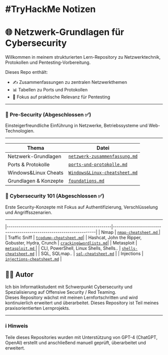 #TryHackMe Notizen
=======
# 🌐 Netzwerk-Grundlagen für Cybersecurity

Willkommen in meinem strukturierten Lern-Repository zu Netzwerktechnik, Protokollen und Pentesting-Vorbereitung.

Dieses Repo enthält:

- ✍️ Zusammenfassungen zu zentralen Netzwerkthemen
- 📊 Tabellen zu Ports und Protokollen
- 🔐 Fokus auf praktische Relevanz für Pentesting

---
### 🔰 Pre-Security (Abgeschlossen ✅)
Einsteigerfreundliche Einführung in Netzwerke, Betriebssysteme und Web-Technologien.
 _________________________________________________________________________________________________________
| Thema                | Datei                                                                            |
|----------------------|----------------------------------------------------------------------------------|
| Netzwerk-Grundlagen  | [`netzwerk-zusammenfassung.md`](./zusammenfassungen/netzwerk-zusammenfassung.md) |
| Ports & Protokolle   | [`ports-und-protokolle.md`](./tabellen/ports-und-protokolle.md)                  |
| Windows&Linux Cheats | [`Windows&Linux-cheatsheet.md`](./tabellen/windows&linux-cheatsheet.md)          |
| Grundlagen & Konzepte| [`foundations.md`](./zusammenfassungen/Foundations.md)                           |

 
### 🧠 Cybersecurity 101 (Abgeschlossen ✅)
Erste Security-Konzepte mit Fokus auf Authentifizierung, Verschlüsselung und Angriffsszenarien.
 __________________________________________________________________________________________________________________________
|----------------------------------------------------|---------------------------------------------------------------------|
|                       Nmap                         | [`nmap-cheatsheet.md`   ](./tabellen/nmap-cheatsheet.md)            |
|                   Traffic Sniff                    | [`tcpdump-cheatsheet.md`](./zusammenfassungen/tcpdump-cheatsheet.md)|
| Hashcat, John the Ripper, Gobuster, Hydra, Crunch  | [`cracking&wordlists.md`](./zusammenfassungen/cracking&wordlists.md)|
|                    Metasploit                      | [`metasploit.md`        ](./zusammenfassungen/metasploit.md)        |
|       CLI, PowerShell, Linux Shells, Shells..      | [`shells-cheatsheet.md`](./zusammenfassungen/shells-cheatsheet.md)  |
|                   SQL, SQLmap..                    | [`sql-cheatsheet.md`](./zusammenfassungen/sql-cheatsheet.md)        |
|                    Injections                      | [`injections-cheatsheet.md`](./tabellen/injections-cheatsheet.md)   |

## 👨‍💻 Autor

Ich bin Informatikstudent mit Schwerpunkt Cybersecurity und Spezialisierung auf Offensive Security / Red Teaming.  
Dieses Repository wächst mit meinen Lernfortschritten und wird kontinuierlich erweitert und überarbeitet.
Dieses Repository ist Teil meines praxisorientierten Lernprojekts.

---

### ℹ️ Hinweis

Teile dieses Repositories wurden mit Unterstützung von GPT-4 (ChatGPT, OpenAI) erstellt und anschließend manuell geprüft, überarbeitet und erweitert.